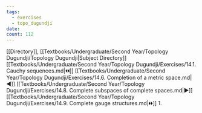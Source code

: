 ```yaml
---
tags:
  - exercises
  - topo_dugundji
date: 
count: 112
---
```

[[Directory]], [[Textbooks/Undergraduate/Second Year/Topology Dugundji/Topology Dugundji|Subject Directory]]
[[Textbooks/Undergraduate/Second Year/Topology Dugundji/Exercises/14.1. Cauchy sequences.md|🞀🞀]] [[Textbooks/Undergraduate/Second Year/Topology Dugundji/Exercises/14.6. Completion of a metric space.md|◀]] [[Textbooks/Undergraduate/Second Year/Topology Dugundji/Exercises/14.8. Complete subspaces of complete spaces.md|▶]] [[Textbooks/Undergraduate/Second Year/Topology Dugundji/Exercises/14.9. Complete gauge structures.md|🞂🞂]]
1. 